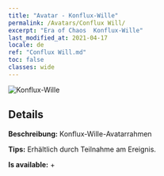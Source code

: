 ```yaml
---
title: "Avatar - Konflux-​Wille"
permalink: /Avatars/Conflux Will/
excerpt: "Era of Chaos  Konflux-​Wille"
last_modified_at: 2021-04-17
locale: de
ref: "Conflux Will.md"
toc: false
classes: wide
---
```

 ![Konflux-​Wille](/images/a/avatarFrame_117.png)

## Details

 **Beschreibung:** Konflux-​Wille-​Avatarrahmen 

 **Tips:** Erhältlich durch Teilnahme am Ereignis. 

 **Is available:**  + 

